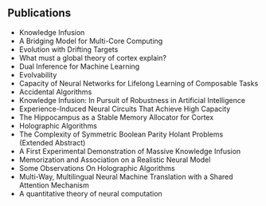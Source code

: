 <h2> Publications </h2>

<ul>

 <li><a target="_blank" href="https://github.com/manjunath5496/Leslie-Valiant-Publications/blob/master/vale(1).pdf" style="text-decoration:none;">Knowledge Infusion</a></li>


 <li><a target="_blank" href="https://github.com/manjunath5496/Leslie-Valiant-Publications/blob/master/vale(2).pdf" style="text-decoration:none;">A Bridging Model for Multi-Core Computing</a></li>

<li><a target="_blank" href="https://github.com/manjunath5496/Leslie-Valiant-Publications/blob/master/vale(3).pdf" style="text-decoration:none;">Evolution with Drifting Targets</a></li>
 <li><a target="_blank" href="https://github.com/manjunath5496/Leslie-Valiant-Publications/blob/master/vale(4).pdf" style="text-decoration:none;">What must a global theory of cortex explain?</a></li>                              
<li><a target="_blank" href="https://github.com/manjunath5496/Leslie-Valiant-Publications/blob/master/vale(5).pdf" style="text-decoration:none;">Dual Inference for Machine Learning</a></li>
<li><a target="_blank" href="https://github.com/manjunath5496/Leslie-Valiant-Publications/blob/master/vale(6).pdf" style="text-decoration:none;">Evolvability</a></li>
 <li><a target="_blank" href="https://github.com/manjunath5496/Leslie-Valiant-Publications/blob/master/vale(7).pdf" style="text-decoration:none;">Capacity of Neural Networks for
Lifelong Learning of Composable Tasks</a></li>

 <li><a target="_blank" href="https://github.com/manjunath5496/Leslie-Valiant-Publications/blob/master/vale(8).pdf" style="text-decoration:none;"> Accidental Algorithms</a></li>
   <li><a target="_blank" href="https://github.com/manjunath5496/Leslie-Valiant-Publications/blob/master/vale(9).pdf" style="text-decoration:none;">Knowledge Infusion: In Pursuit of Robustness in Artificial Intelligence</a></li>
  
   
 <li><a target="_blank" href="https://github.com/manjunath5496/Leslie-Valiant-Publications/blob/master/vale(10).pdf" style="text-decoration:none;">Experience-Induced Neural Circuits That Achieve High Capacity</a></li>                              
<li><a target="_blank" href="https://github.com/manjunath5496/Leslie-Valiant-Publications/blob/master/vale(11).pdf" style="text-decoration:none;">The Hippocampus as a Stable Memory Allocator for Cortex</a></li>
<li><a target="_blank" href="https://github.com/manjunath5496/Leslie-Valiant-Publications/blob/master/vale(12).pdf" style="text-decoration:none;">Holographic Algorithms</a></li>
<li><a target="_blank" href="https://github.com/manjunath5496/Leslie-Valiant-Publications/blob/master/vale(13).pdf" style="text-decoration:none;">The Complexity of Symmetric Boolean Parity Holant Problems (Extended Abstract)</a></li>

<li><a target="_blank" href="https://github.com/manjunath5496/Leslie-Valiant-Publications/blob/master/vale(14).pdf" style="text-decoration:none;">A First Experimental Demonstration of Massive Knowledge Infusion</a></li>
                              
<li><a target="_blank" href="https://github.com/manjunath5496/Leslie-Valiant-Publications/blob/master/vale(15).pdf" style="text-decoration:none;">Memorization and Association on a Realistic Neural Model</a></li>

<li><a target="_blank" href="https://github.com/manjunath5496/Leslie-Valiant-Publications/blob/master/vale(16).pdf" style="text-decoration:none;">Some Observations On
Holographic Algorithms</a></li>

  <li><a target="_blank" href="https://github.com/manjunath5496/Leslie-Valiant-Publications/blob/master/vale(17).pdf" style="text-decoration:none;">Multi-Way, Multilingual Neural Machine Translation with a Shared Attention Mechanism</a></li>   
  
<li><a target="_blank" href="https://github.com/manjunath5496/Leslie-Valiant-Publications/blob/master/vale(18).pdf" style="text-decoration:none;">A quantitative theory of neural computation</a></li> 

 </ul> 
